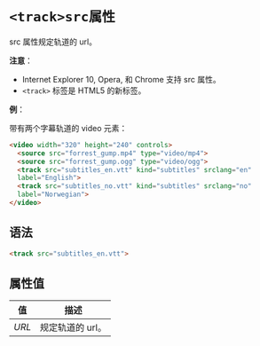 # `<track>src属性`

src 属性规定轨道的 url。

**注意**：

- Internet Explorer 10, Opera, 和 Chrome 支持 src 属性。
- `<track>` 标签是 HTML5 的新标签。

**例**：

带有两个字幕轨道的 video 元素：

```html
<video width="320" height="240" controls>
  <source src="forrest_gump.mp4" type="video/mp4">
  <source src="forrest_gump.ogg" type="video/ogg">
  <track src="subtitles_en.vtt" kind="subtitles" srclang="en"
  label="English">
  <track src="subtitles_no.vtt" kind="subtitles" srclang="no"
  label="Norwegian">
</video>
```

## 语法

```html
<track src="subtitles_en.vtt">
```

## 属性值

|  值   |       描述       |
| :---: | :--------------: |
| *URL* | 规定轨道的 url。 |